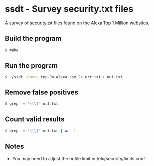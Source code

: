 # ssdt - Survey security.txt files

A survey of [security.txt](https://tools.ietf.org/html/draft-foudil-securitytxt-10) files found on the Alexa Top 1 Million websites.

## Build the program

```bash
$ make
```

## Run the program

```bash
$ ./ssdt -hosts top-1m-alexa.csv 2> err.txt > out.txt
```

## Remove false positives

```bash
$ grep -v "\[\]" out.txt
```

## Count valid results

```bash
$ grep -v "\[\]" out.txt | wc -l
```
## Notes

  * You may need to adjust the nofile limit in /etc/security/limits.conf
